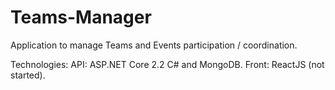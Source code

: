 # Teams-Manager
Application to manage Teams and Events participation / coordination.

Technologies:
API: ASP.NET Core 2.2 C# and MongoDB.
Front: ReactJS (not started).
